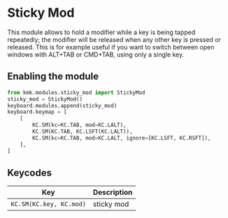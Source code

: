 # Sticky Mod
This module allows to hold a modifier while a key is being tapped repeatedly; the modifier will be released when any other key is pressed or released.
This is for example useful if you want to switch between open windows with ALT+TAB or CMD+TAB, using only a single key.

## Enabling the module
```python
from kmk.modules.sticky_mod import StickyMod
sticky_mod = StickyMod()
keyboard.modules.append(sticky_mod)
keyboard.keymap = [
    [
        KC.SM(kc=KC.TAB, mod=KC.LALT),
        KC.SM(KC.TAB, KC.LSFT(KC.LALT)),
        KC.SM(kc=KC.TAB, mod=KC.LALT, ignore=[KC.LSFT, KC.RSFT]),
    ],
]
```

## Keycodes

|Key                      |Description                                    |
|-------------------------|-----------------------------------------------|
|`KC.SM(KC.key, KC.mod)`  |sticky mod                                     |
